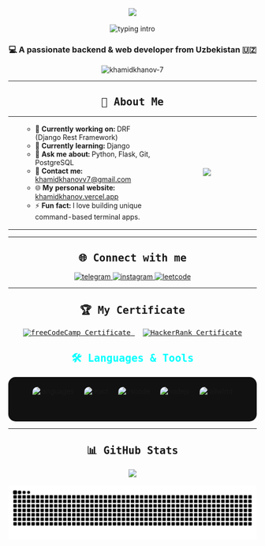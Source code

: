 
<div align="center">
  <img src="https://media0.giphy.com/media/v1.Y2lkPTc5MGI3NjExY2gydDNrazRqc2RnMHU5aXN2ejlscnBuZHFyYjRvYXo0cXQ5eHNuMiZlcD12MV9pbnRlcm5hbF9naWZfYnlfaWQmY3Q9Zw/5bGYUuT3VEVLa/giphy.gif" height="200" />
</div>


<p align="center">
  <img src="https://readme-typing-svg.demolab.com?font=Montserrat&weight=700&size=32&duration=2200&pause=900&center=true&vCenter=true&repeat=true&width=700&lines=I'm+Khamidkhanov+Muhammadzohid;Backend+Developer;Python+%7C+Django+%7C+Flask" alt="typing intro" />
</p>

<h3 align="center">💻 A passionate backend & web developer from Uzbekistan 🇺🇿</h3>

<p align="center">
  <img src="https://komarev.com/ghpvc/?username=khamidkhanov-7&label=Profile%20views&color=0e75b6&style=flat" alt="khamidkhanov-7" />
</p>

---

<h2 align="center" style="font-family: 'Fira Code', monospace;">🚀 About Me</h2> 
<div align="center">
  <table>
    <tr>
      <td align="left" width="60%">
        <ul>
        <ul>
          <li>🔨 <strong>Currently working on:</strong> DRF (Django Rest Framework)</li>
          <li>🌱 <strong>Currently learning:</strong> Django </li>
          <li>💬 <strong>Ask me about:</strong> Python, Flask, Git, PostgreSQL</li>
          <li>📧 <strong>Contact me:</strong> <a href="mailto:khamidkhanovv7@gmail.com">khamidkhanovv7@gmail.com</a></li>
          <li>🌐 <strong>My personal website:</strong> <a href="https://khamidkhanov.vercel.app/" target="_blank">khamidkhanov.vercel.app</a></li>
          <li>⚡ <strong>Fun fact:</strong> I love building unique command-based terminal apps.</li>
        </ul>
      </td>
      <td align="center" width="40%">
        <img src="https://media2.giphy.com/media/QBd2kLB5qDmysEXre9/giphy.gif" width="250" />
      </td>
    </tr>
  </table>
</div>

---

<h2 align="center" style="font-family: 'Fira Code', monospace;">🌐 Connect with me</h2>
<p align="center">
  <a href="https://t.me/khamidkhanov7" target="_blank">
    <img src="https://img.shields.io/badge/Telegram-2CA5E0?style=for-the-badge&logo=telegram&logoColor=white" alt="telegram" />
  </a>
  <a href="https://www.instagram.com/khamidkhanov.7/" target="_blank">
    <img src="https://img.shields.io/badge/Instagram-E4405F?style=for-the-badge&logo=instagram&logoColor=white" alt="instagram" />
  </a>
  <a href="https://leetcode.com/u/khamidkhanov7/" target="_blank">
    <img src="https://img.shields.io/badge/LeetCode-FFA116?style=for-the-badge&logo=leetcode&logoColor=black" alt="leetcode" />
  </a>
</p>

---

<h2 align="center" style="font-family: 'Fira Code', monospace;">🏆 My Certificate</h2>

<p align="center" style="font-family: 'Fira Code', monospace;">
  <a href="https://www.freecodecamp.org/certification/khamidkhanov7/scientific-computing-with-python-v7" target="_blank" rel="noopener noreferrer" style="margin-right: 8px;">
    <img src="https://img.shields.io/badge/freeCodeCamp-Certificate-brightgreen?logo=freecodecamp" alt="freeCodeCamp Certificate" />
  </a>
  <a href="https://www.hackerrank.com/certificates/68da34a83536" target="_blank" rel="noopener noreferrer" style="margin-left: 8px;">
    <img src="https://img.shields.io/badge/HackerRank-Certificate-2EA44F?logo=hackerrank&logoColor=white" alt="HackerRank Certificate" />
  </a>
</p>

<h2 align="center" style="font-family: 'Fira Code', monospace; color:#0ff;">🛠️ Languages & Tools</h2>
<div align="center" style="background:#111; padding: 20px; border-radius:15px; display:flex; justify-content:center; gap:20px; flex-wrap:wrap;">
  <img src="https://skillicons.dev/icons?i=python,flask,django,git,postgres,linux,html,css,js" height="50" style="border-radius:10px;" alt="languages" />
  <img src="https://skillicons.dev/icons?i=react" height="50" style="border-radius:10px;" alt="react" />
  <img src="https://skillicons.dev/icons?i=vscode" height="50" style="border-radius:10px;" alt="vscode" />
  <img src="https://skillicons.dev/icons?i=nodejs" height="50" style="border-radius:10px;" alt="nodejs" />
  <img src="https://skillicons.dev/icons?i=tailwind" height="50" style="border-radius:10px;" alt="tailwind" />
</div>

---

<h2 align="center" style="font-family: 'Fira Code', monospace;">📊 GitHub Stats</h2>  
<p align="center">
  <img src="https://github-readme-stats.vercel.app/api/top-langs/?username=khamidkhanov-7&layout=compact&theme=dark" />
</p>


<!-- Snake Animation -->
<p align="center">
  <picture>
    <source media="(prefers-color-scheme: dark)" srcset="https://raw.githubusercontent.com/asmrprog-yt/asmrprog-yt/output/github-snake-dark.svg" />
    <source media="(prefers-color-scheme: light)" srcset="https://raw.githubusercontent.com/asmrprog-yt/asmrprog-yt/output/github-snake.svg" />
    <img alt="github-snake" src="https://raw.githubusercontent.com/asmrprog-yt/asmrprog-yt/output/github-snake.svg" />
  </picture>
</p>

